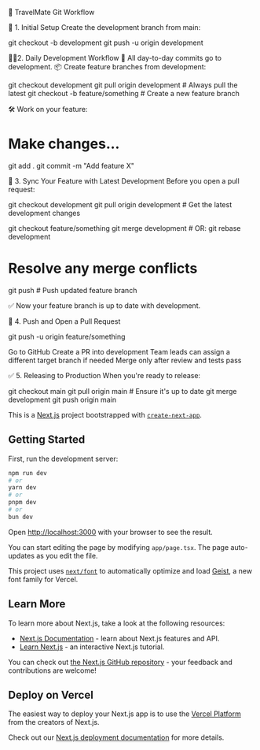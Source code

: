 🚀 TravelMate Git Workflow

🔧 1. Initial Setup
Create the development branch from main:

git checkout -b development
git push -u origin development


👨‍💻2. Daily Development Workflow
🔁 All day-to-day commits go to development.
📦 Create feature branches from development:

git checkout development
git pull origin development        # Always pull the latest
git checkout -b feature/something  # Create a new feature branch


🛠 Work on your feature:

# Make changes...
git add .
git commit -m "Add feature X"


🔄 3. Sync Your Feature with Latest Development
Before you open a pull request:


git checkout development
git pull origin development        # Get the latest development changes

git checkout feature/something
git merge development              # OR: git rebase development
# Resolve any merge conflicts
git push                           # Push updated feature branch


✅ Now your feature branch is up to date with development.

🚀 4. Push and Open a Pull Request

git push -u origin feature/something

Go to GitHub
Create a PR into development
Team leads can assign a different target branch if needed
Merge only after review and tests pass


✅ 5. Releasing to Production
When you're ready to release:


git checkout main
git pull origin main              # Ensure it's up to date
git merge development
git push origin main



This is a [Next.js](https://nextjs.org) project bootstrapped with [`create-next-app`](https://nextjs.org/docs/app/api-reference/cli/create-next-app).

## Getting Started

First, run the development server:

```bash
npm run dev
# or
yarn dev
# or
pnpm dev
# or
bun dev
```

Open [http://localhost:3000](http://localhost:3000) with your browser to see the result.

You can start editing the page by modifying `app/page.tsx`. The page auto-updates as you edit the file.

This project uses [`next/font`](https://nextjs.org/docs/app/building-your-application/optimizing/fonts) to automatically optimize and load [Geist](https://vercel.com/font), a new font family for Vercel.

## Learn More

To learn more about Next.js, take a look at the following resources:

- [Next.js Documentation](https://nextjs.org/docs) - learn about Next.js features and API.
- [Learn Next.js](https://nextjs.org/learn) - an interactive Next.js tutorial.

You can check out [the Next.js GitHub repository](https://github.com/vercel/next.js) - your feedback and contributions are welcome!

## Deploy on Vercel

The easiest way to deploy your Next.js app is to use the [Vercel Platform](https://vercel.com/new?utm_medium=default-template&filter=next.js&utm_source=create-next-app&utm_campaign=create-next-app-readme) from the creators of Next.js.

Check out our [Next.js deployment documentation](https://nextjs.org/docs/app/building-your-application/deploying) for more details.
